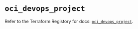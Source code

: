 # `oci_devops_project`

Refer to the Terraform Registory for docs: [`oci_devops_project`](https://registry.terraform.io/providers/oracle/oci/6.18.0/docs/resources/devops_project).
